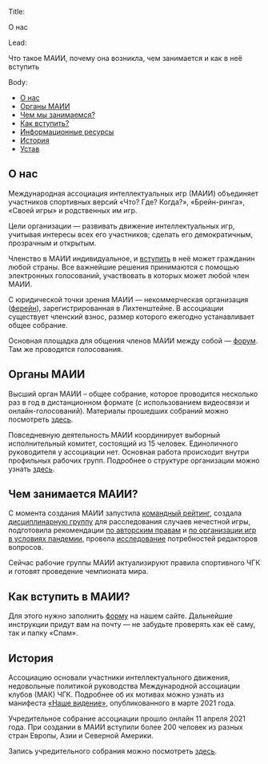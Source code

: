 Title:

О нас

Lead:

Что такое МАИИ, почему она возникла, чем занимается и как в неё вступить

Body:

- [О нас](#maii)
- [Органы МАИИ](#organs)
- [Чем мы занимаемся?](#work)
- [Как вступить?](#join)
- [Информационные ресурсы](https://www.maii.li/docs/2022-02-03-putevoditel-po-informacionnym-resursam-maii/)
- [История](#history)
- [Устав](https://www.maii.li/statute)

## О нас<a name="maii"></a>

Международная ассоциация интеллектуальных игр (МАИИ) объединяет участников спортивных версий «Что? Где? Когда?», «Брейн-ринга», «Своей игры» и родственных им игр. 

Цели организации — развивать движение интеллектуальных игр, учитывая интересы всех его участников; сделать его демократичным, прозрачным и открытым.

Членство в МАИИ индивидуальное, и [вступить](#join) в неё может гражданин любой страны. Все важнейшие решения принимаются с помощью электронных голосований, участвовать в которых может любой член МАИИ. 

С юридической точки зрения МАИИ — некоммерческая организация ([ферейн](https://de.wikipedia.org/wiki/Verein#Liechtenstein)), зарегистрированная в Лихтенштейне. В ассоциации существует членский взнос, размер которого ежегодно устанавливает общее собрание. 

Основная площадка для общения членов МАИИ между собой — [форум](https://forum.znatoki.site/). Там же проводятся голосования.

## Органы МАИИ<a name="organs"></a>

Высший орган МАИИ – общее собрание, которое проводится несколько раз в год в дистанционном формате (с использованием видеосвязи и онлайн-голосований). Материалы прошедших собраний можно посмотреть [здесь](https://www.maii.li/p/os).

Повседневную деятельность МАИИ координирует выборный исполнительный комитет, состоящий из 15 человек. Единоличного руководителя у ассоциации нет. Основная работа происходит внутри профильных рабочих групп. Подробнее о структуре организации можно узнать [здесь](https://www.chgk.info/p/who). 

## Чем занимается МАИИ?<a name="work"></a>

С момента создания МАИИ запустила [командный рейтинг](https://rating.maii.li/), создала [дисциплинарную группу](https://www.chgk.info/p/who#dg) для расследования случаев нечестной игры, подготовила рекомендации [по авторским правам](https://www.chgk.info/docs/2021-05-27-rekomendacii-organizatoram-turnirov/) и [по организации игр в условиях пандемии](https://www.chgk.info/docs/2021-09-29-kak-snizit-risk-covid-19-na-intellektualnyh-igrah/), провела [исследование](https://www.chgk.info/news/2021-11-24-chto-nuzhno-redaktoram-intellektualnyh-igr-itogi-oprosa-i-rekomendacii/) потребностей редакторов вопросов. 

Сейчас рабочие группы МАИИ актуализируют правила спортивного ЧГК и готовят проведение чемпионата мира.

## Как вступить в МАИИ?<a name="join"></a>

Для этого нужно заполнить [форму](https://www.maii.li/#join) на нашем сайте. Дальнейшие инструкции придут вам на почту — не забудьте проверять как её саму, так и папку «Спам». 

## История <a name="history"></a>

Ассоциацию основали участники интеллектуального движения, недовольные политикой руководства Международной ассоциации клубов (МАК) ЧГК. Подробнее об их мотивах можно узнать из манифеста [«Наше видение»](https://www.chgk.info/vision), опубликованного в марте 2021 года.

Учредительное собрание ассоциации прошло онлайн 11 апреля 2021 года. При создании в МАИИ вступили более 200 человек из разных стран Европы, Азии и Северной Америки.

Запись учредительного собрания можно посмотреть [здесь](https://www.maii.li/assembly).
